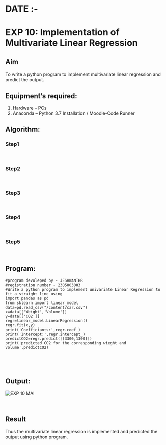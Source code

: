# DATE :-
# EXP 10: Implementation of Multivariate Linear Regression
## Aim
To write a python program to implement multivariate linear regression and predict the output.
## Equipment’s required:
1.	Hardware – PCs
2.	Anaconda – Python 3.7 Installation / Moodle-Code Runner
## Algorithm:
### Step1
<br>

### Step2
<br>

### Step3
<br>

### Step4
<br>

### Step5
<br>

## Program:
```
#program devoleped by - JESHWANTHR 
#registration number - 2305003003
#Write a python program to implement univariate Linear Regression to fit a straight line using
import pandas as pd
from sklearn import linear_model
data=pd.read_csv("/content/car.csv")
x=data[['Weight','Volume']]
y=data[['CO2']]
regr=linear_model.LinearRegression()
regr.fit(x,y)
print('Coefficiants:',regr.coef_)
print('Intercept:',regr.intercept_)
predictCO2=regr.predict([[3300,1300]])
print('predicted CO2 for the corresponding wieght and volume',predictCO2)





```
## Output:
![EXP 10 MAI](https://github.com/Jeshwanth01/Multivariate-Linear-Regression/assets/145525167/4899b0fe-f805-4584-8073-986f8dadd608)



<br>

## Result
Thus the multivariate linear regression is implemented and predicted the output using python program.

